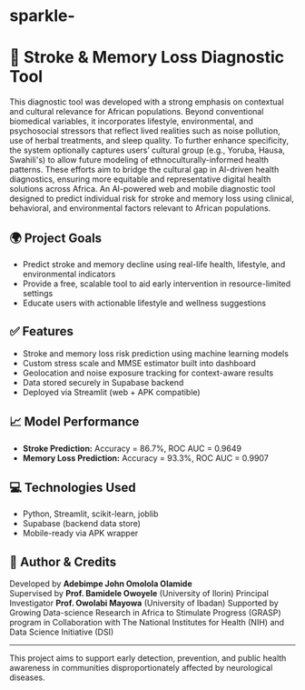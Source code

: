 # sparkle-   
# 🧠 Stroke & Memory Loss Diagnostic Tool

This diagnostic tool was developed with a strong emphasis on contextual and cultural relevance for African populations. Beyond conventional biomedical variables, it incorporates lifestyle, environmental, and psychosocial stressors that reflect lived realities such as noise pollution, use of herbal treatments, and sleep quality. To further enhance specificity, the system optionally captures users’ cultural group (e.g., Yoruba, Hausa, Swahili's) to allow future modeling of ethnoculturally-informed health patterns. These efforts aim to bridge the cultural gap in AI-driven health diagnostics, ensuring more equitable and representative digital health solutions across Africa. An AI-powered web and mobile diagnostic tool designed to predict individual risk for stroke and memory loss using clinical, behavioral, and environmental factors relevant to African populations.

## 🌍 Project Goals

- Predict stroke and memory decline using real-life health, lifestyle, and environmental indicators
- Provide a free, scalable tool to aid early intervention in resource-limited settings
- Educate users with actionable lifestyle and wellness suggestions

## ✅ Features

- Stroke and memory loss risk prediction using machine learning models
- Custom stress scale and MMSE estimator built into dashboard
- Geolocation and noise exposure tracking for context-aware results
- Data stored securely in Supabase backend
- Deployed via Streamlit (web + APK compatible)

## 📈 Model Performance

- **Stroke Prediction:** Accuracy = 86.7%, ROC AUC = 0.9649
- **Memory Loss Prediction:** Accuracy = 93.3%, ROC AUC = 0.9907

## 💻 Technologies Used

- Python, Streamlit, scikit-learn, joblib
- Supabase (backend data store)
- Mobile-ready via APK wrapper

## 🔐 Author & Credits

Developed by **Adebimpe John Omolola Olamide**  
Supervised by **Prof. Bamidele Owoyele** (University of Ilorin)
Principal Investigator **Prof. Owolabi Mayowa** (University of Ibadan) 
Supported by Growing Data-science Research in Africa to Stimulate Progress (GRASP) program
in Collaboration with
The National Institutes for Health (NIH) and Data Science Initiative (DSI)

---

This project aims to support early detection, prevention, and public health awareness in communities disproportionately affected by neurological diseases.
